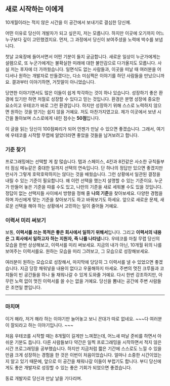 ## 새로 시작하는 이에게

10개월이라는 적지 않은 시간을 이 공간에서 보내기로 결심한 당신께.

어떤 이유로 당신이 개발자가 되고 싶은지, 저는 모릅니다. 하지만 이곳에 오기까지 어느 누구보다 깊이 고민했겠지요. 먼저, 그 과정에서 당신이 보여주셨을 노력에 박수를 보냅니다.

첫날 교육장에 들어서면서 어떤 기분이 들지 궁금합니다. 새로운 일상이 누군가에게는 설렘으로, 또 누군가에게는 불확실한 미래에 대한 불안감으로 다가올지도 모릅니다. 사실 저는 후자에 더 가까웠습니다. 일면식도 없는 사람들과, 이곳을 떠날 때 여러분을 어디서나 원하는 개발자로 만들겠다는, 다소 미심쩍은 이야기를 하던 사람들을 만났으니까요. 결과부터 이야기하면, 거짓말이 아니었습니다.

당연한 이야기면서도 많은 이들이 쉽게 착각하는 것이 하나 있습니다. 성장하기 좋은 환경에 있기만 하면 저절로 성장할 수 있다고 믿는 것입니다. 환경은 분명 성장에 중요한 요소이고 우테코가 바로 그런 환경입니다. 하지만 성장하기 위해 스스로 노력하지 않으면 원하는 것을 얻기는 쉽지 않을 거예요. 저도 마찬가지였고요. 제가 이곳에서 보낸 시간을 돌아보며 스스로에게 내린 점수는 **50점**입니다.

이 글을 읽는 당신이 100점짜리가 되어 언젠가 만날 수 있으면 좋겠습니다. 그래서, 여기에 우테코를 시작할 무렵에 알았더라면 좋았을 것들을 남겨보려고 합니다.

### 기준 찾기

프로그래밍에는 선택할 게 참 많습니다. 탭과 스페이스, 4칸과 8칸같은 사소한 규칙들부터 점심 메뉴같은 중대한 일까지 선택의 연속입니다. 단 하나의 정답만 있으면 좋겠지만 만사가 그렇게 호락호락하지는 않다는 것을 배웠습니다. 그런 상황에서 일관된 결정을 내릴 수 있는 기준이 필요합니다. 왜 이런 선택을 했는지 설명할 수 있는 기준이요. 누군가 만들어 놓은 기준을 따를 수도 있고, 나만의 기준을 새로 세워볼 수도 있을 것입니다. 정답이 없는 선택지들 사이에서 방향을 정해 줄 **나의 기준**을 찾아보세요. 다양한 경험을 하며 자신에게 맞는 기준을 찾아보기도 하고 바꿔보기도 하세요. 앞으로 새로운 문제, 새로운 선택을 해야 하는 상황에서 고민하는 일이 줄어들 거예요.

### 이력서 미리 써보기

보통, **이력서를 쓰는 목적은 좋은 회사에서 일하기 위해서**입니다. 그리고 **이력서의 내용은 그 회사에서 일하고자 하는 지원자, 즉 나를 나타냅**니다. 우테코를 마칠 무렵 당신의 모습을 한번 상상해보고, 이력서를 미리 써보세요. 지금의 내가 아닌, 10개월 뒤의 나를 보여주는 이력서를요. 원하는 모습을 미리 그려보고, 그 모습으로 성장해보세요. 

여러분이 원하는 모습으로 성장해서, 마지막에 당당히 그 이력서를 낼 수 있었으면 좋겠습니다. 지금 당장 채워넣을 내용이 없다고 우울해하지 마세요. 주변의 멋진 크루들과 코치들이 빈 공간들을 하나 둘 채워나갈 수 있게 도와줄 거예요. 다시 한번 강조하지만, 아무런 노력 없이 멋진 이력서를 쓸 수는 없을 거예요. 당신을 뽐내는 공간에 주변 사람들은 조연일 뿐입니다. 

---

### 마치며

이거 해라, 저거 해라 하는 이야기만 늘어놓고 보니 꼰대가 따로 없네요. ~~~다 여러분이 잘되라고 하는 이야기입니다. ~~~

처음 우테코를 시작할 때는 8개월이 길게만 느껴졌는데, 어느새 떠날 준비를 하면서 아쉬운 기분도 듭니다. 다른 사람들보다 약간은 일찍 프로그래밍을 시작하면서 적지 않은 시간 프로그래밍을 공부했습니다. 하지만 지금처럼 짧은 기간에 스스로도 느낄 수 있을 만큼 크게 성장하는 경험을 한 것은 이번이 처음이었습니다. 얼마나 소중한 시간이었는지 알고 있기 때문에, 앞으로 이 공간을 채워나갈 이들이 부럽기도 합니다. 부디 당신에게도 좋은 개발자로 성장할 수 있는 좋은 기회가 되었으면 좋겠습니다.

동료 개발자로 당신과 만날 날을 기다리며.

